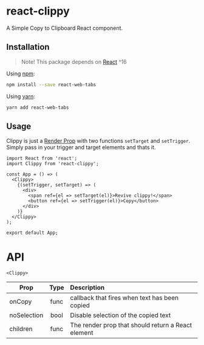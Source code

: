 # react-clippy

A Simple Copy to Clipboard React component.

## Installation
> Note! This package depends on [React](https://facebook.github.io/react/) ^16

Using [npm](https://www.npmjs.com/):
```bash
npm install --save react-web-tabs
```
Using [yarn](https://yarnpkg.com/en/):
```bash
yarn add react-web-tabs
```

## Usage
Clippy is just a [Render Prop](https://cdb.reacttraining.com/use-a-render-prop-50de598f11ce) with
two functions `setTarget` and `setTrigger`. Simply pass in your trigger and target elements and thats it.
```
import React from 'react';
import Clippy from 'react-clippy';

const App = () => (
  <Clippy>
    {(setTrigger, setTarget) => (
      <div>
        <span ref={el => setTarget(el)}>Revive clippy!</span>
        <button ref={el => setTrigger(el)}>Copy</button>
      </div>
    )}
  </Clippy>
);

export default App;
```


# API
`<Clippy>`

| Prop        | Type | Description                                        |
| ----------- |:----:| :--------------------------------------------------|
| onCopy      | func | callback that fires when text has been copied      |
| noSelection | bool | Disable selection of the copied text               |
| children    | func | The render prop that should return a React element |
